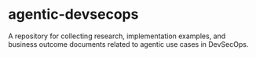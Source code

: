 # agentic-devsecops
A repository for collecting research, implementation examples, and business outcome documents related to agentic use cases in DevSecOps.
